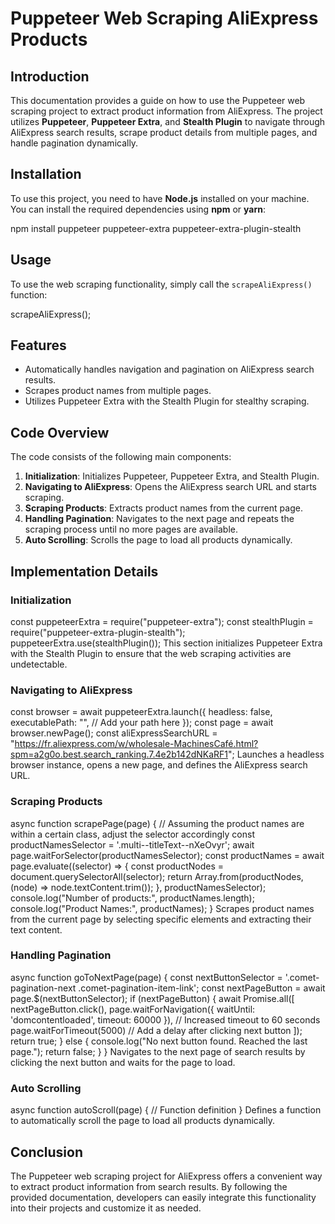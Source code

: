 # Puppeteer Web Scraping AliExpress Products

## Introduction
This documentation provides a guide on how to use the Puppeteer web scraping project to extract product information from AliExpress. The project utilizes **Puppeteer**, **Puppeteer Extra**, and **Stealth Plugin** to navigate through AliExpress search results, scrape product details from multiple pages, and handle pagination dynamically.

## Installation
To use this project, you need to have **Node.js** installed on your machine. You can install the required dependencies using **npm** or **yarn**:

npm install puppeteer puppeteer-extra puppeteer-extra-plugin-stealth

## Usage
To use the web scraping functionality, simply call the `scrapeAliExpress()` function:

scrapeAliExpress();

## Features
- Automatically handles navigation and pagination on AliExpress search results.
- Scrapes product names from multiple pages.
- Utilizes Puppeteer Extra with the Stealth Plugin for stealthy scraping.

## Code Overview
The code consists of the following main components:
1. **Initialization**: Initializes Puppeteer, Puppeteer Extra, and Stealth Plugin.
2. **Navigating to AliExpress**: Opens the AliExpress search URL and starts scraping.
3. **Scraping Products**: Extracts product names from the current page.
4. **Handling Pagination**: Navigates to the next page and repeats the scraping process until no more pages are available.
5. **Auto Scrolling**: Scrolls the page to load all products dynamically.

## Implementation Details
### Initialization

const puppeteerExtra = require("puppeteer-extra"); const stealthPlugin = require("puppeteer-extra-plugin-stealth"); puppeteerExtra.use(stealthPlugin());
This section initializes Puppeteer Extra with the Stealth Plugin to ensure that the web scraping activities are undetectable.

### Navigating to AliExpress
const browser = await puppeteerExtra.launch({ headless: false, executablePath: "", // Add your path here }); const page = await browser.newPage(); const aliExpressSearchURL = "https://fr.aliexpress.com/w/wholesale-MachinesCafé.html?spm=a2g0o.best.search_ranking.7.4e2b142dNKaRF1";
Launches a headless browser instance, opens a new page, and defines the AliExpress search URL.

### Scraping Products
async function scrapePage(page) { // Assuming the product names are within a certain class, adjust the selector accordingly const productNamesSelector = '.multi--titleText--nXeOvyr'; await page.waitForSelector(productNamesSelector); const productNames = await page.evaluate((selector) => { const productNodes = document.querySelectorAll(selector); return Array.from(productNodes, (node) => node.textContent.trim()); }, productNamesSelector); console.log("Number of products:", productNames.length); console.log("Product Names:", productNames); }
Scrapes product names from the current page by selecting specific elements and extracting their text content.

### Handling Pagination
async function goToNextPage(page) { const nextButtonSelector = '.comet-pagination-next .comet-pagination-item-link'; const nextPageButton = await page.$(nextButtonSelector); if (nextPageButton) { await Promise.all([ nextPageButton.click(), page.waitForNavigation({ waitUntil: 'domcontentloaded', timeout: 60000 }), // Increased timeout to 60 seconds page.waitForTimeout(5000) // Add a delay after clicking next button ]); return true; } else { console.log("No next button found. Reached the last page."); return false; } }
Navigates to the next page of search results by clicking the next button and waits for the page to load.

### Auto Scrolling
async function autoScroll(page) { // Function definition }
Defines a function to automatically scroll the page to load all products dynamically.

## Conclusion
The Puppeteer web scraping project for AliExpress offers a convenient way to extract product information from search results. By following the provided documentation, developers can easily integrate this functionality into their projects and customize it as needed.
